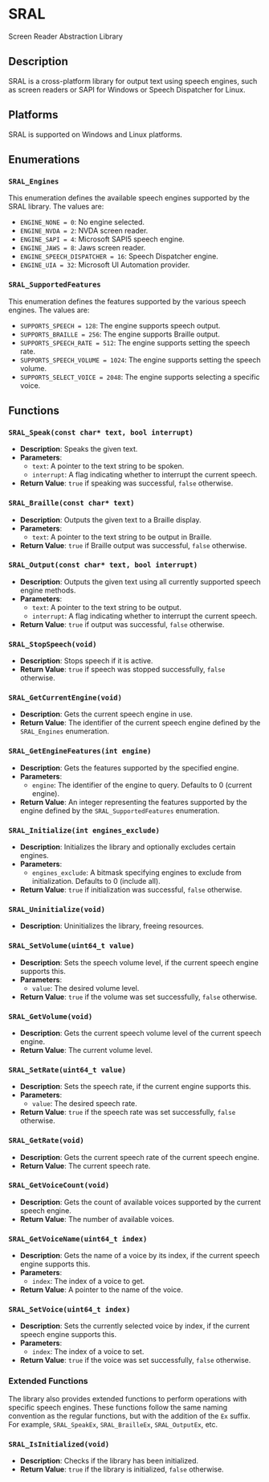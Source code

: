 # SRAL
Screen Reader Abstraction Library
## Description
SRAL is a cross-platform library for output text using speech engines, such as screen readers or SAPI for Windows or Speech Dispatcher for Linux.

## Platforms
SRAL is supported on Windows and Linux platforms.



## Enumerations

### `SRAL_Engines`
This enumeration defines the available speech engines supported by the SRAL library. The values are:
- `ENGINE_NONE = 0`: No engine selected.
- `ENGINE_NVDA = 2`: NVDA screen reader.
- `ENGINE_SAPI = 4`: Microsoft SAPI5 speech engine.
- `ENGINE_JAWS = 8`: Jaws screen reader.
- `ENGINE_SPEECH_DISPATCHER = 16`: Speech Dispatcher engine.
- `ENGINE_UIA = 32`: Microsoft UI Automation provider.

### `SRAL_SupportedFeatures`
This enumeration defines the features supported by the various speech engines. The values are:
- `SUPPORTS_SPEECH = 128`: The engine supports speech output.
- `SUPPORTS_BRAILLE = 256`: The engine supports Braille output.
- `SUPPORTS_SPEECH_RATE = 512`: The engine supports setting the speech rate.
- `SUPPORTS_SPEECH_VOLUME = 1024`: The engine supports setting the speech volume.
- `SUPPORTS_SELECT_VOICE = 2048`: The engine supports selecting a specific voice.

## Functions

### `SRAL_Speak(const char* text, bool interrupt)`
- **Description**: Speaks the given text.
- **Parameters**:
  - `text`: A pointer to the text string to be spoken.
  - `interrupt`: A flag indicating whether to interrupt the current speech.
- **Return Value**: `true` if speaking was successful, `false` otherwise.

### `SRAL_Braille(const char* text)`
- **Description**: Outputs the given text to a Braille display.
- **Parameters**:
  - `text`: A pointer to the text string to be output in Braille.
- **Return Value**: `true` if Braille output was successful, `false` otherwise.

### `SRAL_Output(const char* text, bool interrupt)`
- **Description**: Outputs the given text using all currently supported speech engine methods.
- **Parameters**:
  - `text`: A pointer to the text string to be output.
  - `interrupt`: A flag indicating whether to interrupt the current speech.
- **Return Value**: `true` if output was successful, `false` otherwise.

### `SRAL_StopSpeech(void)`
- **Description**: Stops speech if it is active.
- **Return Value**: `true` if speech was stopped successfully, `false` otherwise.

### `SRAL_GetCurrentEngine(void)`
- **Description**: Gets the current speech engine in use.
- **Return Value**: The identifier of the current speech engine defined by the `SRAL_Engines` enumeration.

### `SRAL_GetEngineFeatures(int engine)`
- **Description**: Gets the features supported by the specified engine.
- **Parameters**:
  - `engine`: The identifier of the engine to query. Defaults to 0 (current engine).
- **Return Value**: An integer representing the features supported by the engine defined by the `SRAL_SupportedFeatures` enumeration.

### `SRAL_Initialize(int engines_exclude)`
- **Description**: Initializes the library and optionally excludes certain engines.
- **Parameters**:
  - `engines_exclude`: A bitmask specifying engines to exclude from initialization. Defaults to 0 (include all).
- **Return Value**: `true` if initialization was successful, `false` otherwise.

### `SRAL_Uninitialize(void)`
- **Description**: Uninitializes the library, freeing resources.

### `SRAL_SetVolume(uint64_t value)`
- **Description**: Sets the speech volume level, if the current speech engine supports this.
- **Parameters**:
  - `value`: The desired volume level.
- **Return Value**: `true` if the volume was set successfully, `false` otherwise.

### `SRAL_GetVolume(void)`
- **Description**: Gets the current speech volume level of the current speech engine.
- **Return Value**: The current volume level.

### `SRAL_SetRate(uint64_t value)`
- **Description**: Sets the speech rate, if the current engine supports this.
- **Parameters**:
  - `value`: The desired speech rate.
- **Return Value**: `true` if the speech rate was set successfully, `false` otherwise.

### `SRAL_GetRate(void)`
- **Description**: Gets the current speech rate of the current speech engine.
- **Return Value**: The current speech rate.

### `SRAL_GetVoiceCount(void)`
- **Description**: Gets the count of available voices supported by the current speech engine.
- **Return Value**: The number of available voices.

### `SRAL_GetVoiceName(uint64_t index)`
- **Description**: Gets the name of a voice by its index, if the current speech engine supports this.
- **Parameters**:
  - `index`: The index of a voice to get.
- **Return Value**: A pointer to the name of the voice.

### `SRAL_SetVoice(uint64_t index)`
- **Description**: Sets the currently selected voice by index, if the current speech engine supports this.
- **Parameters**:
  - `index`: The index of a voice to set.
- **Return Value**: `true` if the voice was set successfully, `false` otherwise.

### Extended Functions

The library also provides extended functions to perform operations with specific speech engines. These functions follow the same naming convention as the regular functions, but with the addition of the `Ex` suffix. For example, `SRAL_SpeakEx`, `SRAL_BrailleEx`, `SRAL_OutputEx`, etc.

### `SRAL_IsInitialized(void)`
- **Description**: Checks if the library has been initialized.
- **Return Value**: `true` if the library is initialized, `false` otherwise.

